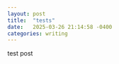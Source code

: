 ```yaml
---
layout: post
title:  "tests"
date:   2025-03-26 21:14:58 -0400
categories: writing
---
```


test post
